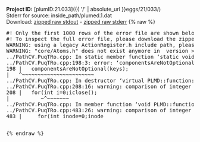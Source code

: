**Project ID:** [plumID:21.033]({{ '/' | absolute_url }}eggs/21/033/)  
Stderr for source:  inside_path/plumed.1.dat   
Download: [zipped raw stdout](plumed.1.dat.plumed.stdout.txt.zip) - [zipped raw stderr](plumed.1.dat.plumed.stderr.txt.zip) 
{% raw %}
<pre>
#! Only the first 1000 rows of the error file are shown below
#! To inspect the full error file, please download the zipped raw stderr file above
WARNING: using a legacy ActionRegister.h include path, please use <<#include "core/ActionRegister.h">>
WARNING: "core/Atoms.h" does not exist anymore in  version >=2.10, you should change your code.
../PathCV.PuqTRo.cpp: In static member function ‘static void PLMD::function::PathCV::registerKeywords(PLMD::Keywords&)’:
../PathCV.PuqTRo.cpp:198:3: error: ‘componentsAreNotOptional’ was not declared in this scope
198 |   componentsAreNotOptional(keys);
|   ^~~~~~~~~~~~~~~~~~~~~~~~
../PathCV.PuqTRo.cpp: In destructor ‘virtual PLMD::function::PathCV::~PathCV()’:
../PathCV.PuqTRo.cpp:208:16: warning: comparison of integer expressions of different signedness: ‘int’ and ‘unsigned int’ [-Wsign-compare]
208 |   for(int i=0;i<mw_n_;++i){
|               ~^~~~~~
../PathCV.PuqTRo.cpp: In constructor ‘PLMD::function::PathCV::PathCV(const PLMD::ActionOptions&)’:
../PathCV.PuqTRo.cpp:236:16: warning: comparison of integer expressions of different signedness: ‘int’ and ‘unsigned int’ [-Wsign-compare]
236 |   for(int i=0;i<mw_n_;++i){
|               ~^~~~~~
../PathCV.PuqTRo.cpp:259:11: warning: comparison of integer expressions of different signedness: ‘int’ and ‘unsigned int’ [-Wsign-compare]
259 |       if(i==mw_id_) ifiles[i]->close();
|          ~^~~~~~~~
../PathCV.PuqTRo.cpp: In member function ‘void PLMD::function::PathCV::generatePath()’:
../PathCV.PuqTRo.cpp:483:26: warning: comparison of integer expressions of different signedness: ‘int’ and ‘unsigned int’ [-Wsign-compare]
483 |     for(int inode=0;inode<nnodes;inode++){
|                     ~~~~~^~~~~~~
../PathCV.PuqTRo.cpp: In member function ‘void PLMD::function::PathCV::readMultipleWalkers()’:
../PathCV.PuqTRo.cpp:941:16: warning: comparison of integer expressions of different signedness: ‘int’ and ‘unsigned int’ [-Wsign-compare]
941 |   for(int i=0;i<mw_n_;++i){
|               ~^~~~~~
../PathCV.PuqTRo.cpp:942:9: warning: comparison of integer expressions of different signedness: ‘int’ and ‘unsigned int’ [-Wsign-compare]
942 |     if(i==mw_id_) continue;
|        ~^~~~~~~~
../PathCV.PuqTRo.cpp:957:5: error: invalid use of incomplete type ‘class PLMD::Communicator’
957 |     comm.Barrier();
|     ^~~~
In file included from /home/runner/opt/include/plumed/function/../core/../tools/OFile.h:25,
from /home/runner/opt/include/plumed/function/../core/../tools/Log.h:25,
from /home/runner/opt/include/plumed/function/../core/Action.h:30,
from /home/runner/opt/include/plumed/function/../core/ActionWithValue.h:25,
from /home/runner/opt/include/plumed/function/Function.h:25,
from ../PathCV.PuqTRo.cpp:22:
/home/runner/opt/include/plumed/function/../core/../tools/FileBase.h:29:7: note: forward declaration of ‘class PLMD::Communicator’
29 | class Communicator;
|       ^~~~~~~~~~~~
../PathCV.PuqTRo.cpp:958:5: error: invalid use of incomplete type ‘class PLMD::Communicator’
958 |     multi_sim_comm.Barrier();
|     ^~~~~~~~~~~~~~
/home/runner/opt/include/plumed/function/../core/../tools/FileBase.h:29:7: note: forward declaration of ‘class PLMD::Communicator’
29 | class Communicator;
|       ^~~~~~~~~~~~
terminate called after throwing an instance of 'PLMD::Plumed::ExceptionError'
what():
(core/PlumedMain.cpp:1499) void PLMD::PlumedMain::load(const std::string&)
An error happened while executing command env PLUMED_ROOT='/home/runner/opt/lib/plumed' PLUMED_VERSION='2.10b' PLUMED_HTMLDIR='/home/runner/opt/share/doc/plumed' PLUMED_INCLUDEDIR='/home/runner/opt/include' PLUMED_PROGRAM_NAME='plumed' PLUMED_IS_INSTALLED='yes' "/home/runner/opt/lib/plumed"/scripts/mklib.sh -n -o ./../PathCV.2.10b.so ../PathCV.cpp

[fv-az1947-39:09338] *** Process received signal ***
[fv-az1947-39:09338] Signal: Aborted (6)
[fv-az1947-39:09338] Signal code:  (-6)
[fv-az1947-39:09338] [ 0] /lib/x86_64-linux-gnu/libc.so.6(+0x45330)[0x7fb6ea445330]
[fv-az1947-39:09338] [ 1] /lib/x86_64-linux-gnu/libc.so.6(pthread_kill+0x11c)[0x7fb6ea49eb2c]
[fv-az1947-39:09338] [ 2] /lib/x86_64-linux-gnu/libc.so.6(gsignal+0x1e)[0x7fb6ea44527e]
[fv-az1947-39:09338] [ 3] /lib/x86_64-linux-gnu/libc.so.6(abort+0xdf)[0x7fb6ea4288ff]
[fv-az1947-39:09338] [ 4] /lib/x86_64-linux-gnu/libstdc++.so.6(+0xa5ff5)[0x7fb6ea8a5ff5]
[fv-az1947-39:09338] [ 5] /lib/x86_64-linux-gnu/libstdc++.so.6(+0xbb0da)[0x7fb6ea8bb0da]
[fv-az1947-39:09338] [ 6] /lib/x86_64-linux-gnu/libstdc++.so.6(_ZSt10unexpectedv+0x0)[0x7fb6ea8a5a55]
[fv-az1947-39:09338] [ 7] /lib/x86_64-linux-gnu/libstdc++.so.6(+0xa5a6f)[0x7fb6ea8a5a6f]
[fv-az1947-39:09338] [ 8] plumed(+0x146dd)[0x5594b961e6dd]
[fv-az1947-39:09338] [ 9] /lib/x86_64-linux-gnu/libc.so.6(+0x2a1ca)[0x7fb6ea42a1ca]
[fv-az1947-39:09338] [10] /lib/x86_64-linux-gnu/libc.so.6(__libc_start_main+0x8b)[0x7fb6ea42a28b]
[fv-az1947-39:09338] [11] plumed(+0x15365)[0x5594b961f365]
[fv-az1947-39:09338] *** End of error message ***
</pre>
{% endraw %}
